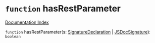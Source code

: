 # `function` hasRestParameter

[Documentation Index](../README.md)

`function` hasRestParameter(s: [SignatureDeclaration](../private.type.SignatureDeclaration/README.md) | [JSDocSignature](../private.interface.JSDocSignature/README.md)): `boolean`